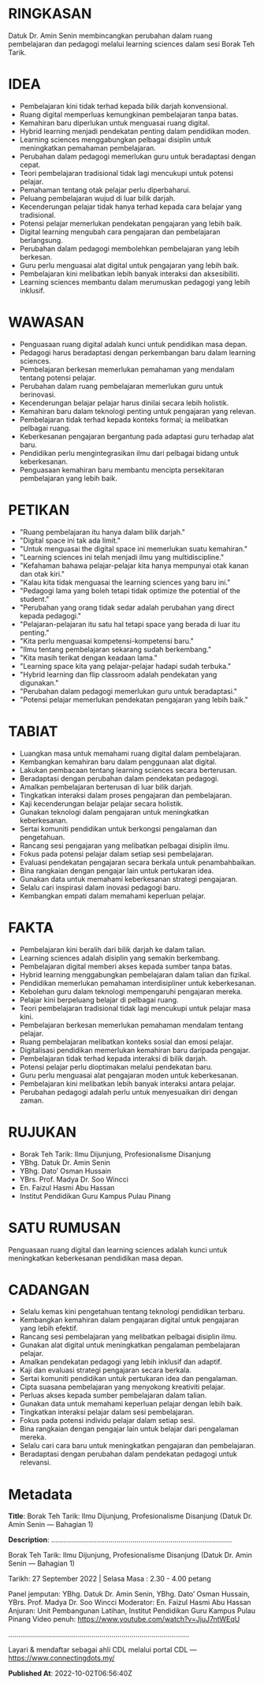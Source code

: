 # RINGKASAN
Datuk Dr. Amin Senin membincangkan perubahan dalam ruang pembelajaran dan pedagogi melalui learning sciences dalam sesi Borak Teh Tarik.

# IDEA
- Pembelajaran kini tidak terhad kepada bilik darjah konvensional.
- Ruang digital memperluas kemungkinan pembelajaran tanpa batas.
- Kemahiran baru diperlukan untuk menguasai ruang digital.
- Hybrid learning menjadi pendekatan penting dalam pendidikan moden.
- Learning sciences menggabungkan pelbagai disiplin untuk meningkatkan pemahaman pembelajaran.
- Perubahan dalam pedagogi memerlukan guru untuk beradaptasi dengan cepat.
- Teori pembelajaran tradisional tidak lagi mencukupi untuk potensi pelajar.
- Pemahaman tentang otak pelajar perlu diperbaharui.
- Peluang pembelajaran wujud di luar bilik darjah.
- Kecenderungan pelajar tidak hanya terhad kepada cara belajar yang tradisional.
- Potensi pelajar memerlukan pendekatan pengajaran yang lebih baik.
- Digital learning mengubah cara pengajaran dan pembelajaran berlangsung.
- Perubahan dalam pedagogi membolehkan pembelajaran yang lebih berkesan.
- Guru perlu menguasai alat digital untuk pengajaran yang lebih baik.
- Pembelajaran kini melibatkan lebih banyak interaksi dan aksesibiliti.
- Learning sciences membantu dalam merumuskan pedagogi yang lebih inklusif.

# WAWASAN
- Penguasaan ruang digital adalah kunci untuk pendidikan masa depan.
- Pedagogi harus beradaptasi dengan perkembangan baru dalam learning sciences.
- Pembelajaran berkesan memerlukan pemahaman yang mendalam tentang potensi pelajar.
- Perubahan dalam ruang pembelajaran memerlukan guru untuk berinovasi.
- Kecenderungan belajar pelajar harus dinilai secara lebih holistik.
- Kemahiran baru dalam teknologi penting untuk pengajaran yang relevan.
- Pembelajaran tidak terhad kepada konteks formal; ia melibatkan pelbagai ruang.
- Keberkesanan pengajaran bergantung pada adaptasi guru terhadap alat baru.
- Pendidikan perlu mengintegrasikan ilmu dari pelbagai bidang untuk keberkesanan.
- Penguasaan kemahiran baru membantu mencipta persekitaran pembelajaran yang lebih baik.

# PETIKAN
- "Ruang pembelajaran itu hanya dalam bilik darjah."
- "Digital space ini tak ada limit."
- "Untuk menguasai the digital space ini memerlukan suatu kemahiran."
- "Learning sciences ini telah menjadi ilmu yang multidiscipline."
- "Kefahaman bahawa pelajar-pelajar kita hanya mempunyai otak kanan dan otak kiri."
- "Kalau kita tidak menguasai the learning sciences yang baru ini."
- "Pedagogi lama yang boleh tetapi tidak optimize the potential of the student."
- "Perubahan yang orang tidak sedar adalah perubahan yang direct kepada pedagogi."
- "Pelajaran-pelajaran itu satu hal tetapi space yang berada di luar itu penting."
- "Kita perlu menguasai kompetensi-kompetensi baru."
- "Ilmu tentang pembelajaran sekarang sudah berkembang."
- "Kita masih terikat dengan keadaan lama."
- "Learning space kita yang pelajar-pelajar hadapi sudah terbuka."
- "Hybrid learning dan flip classroom adalah pendekatan yang digunakan."
- "Perubahan dalam pedagogi memerlukan guru untuk beradaptasi."
- "Potensi pelajar memerlukan pendekatan pengajaran yang lebih baik."

# TABIAT
- Luangkan masa untuk memahami ruang digital dalam pembelajaran.
- Kembangkan kemahiran baru dalam penggunaan alat digital.
- Lakukan pembacaan tentang learning sciences secara berterusan.
- Beradaptasi dengan perubahan dalam pendekatan pedagogi.
- Amalkan pembelajaran berterusan di luar bilik darjah.
- Tingkatkan interaksi dalam proses pengajaran dan pembelajaran.
- Kaji kecenderungan belajar pelajar secara holistik.
- Gunakan teknologi dalam pengajaran untuk meningkatkan keberkesanan.
- Sertai komuniti pendidikan untuk berkongsi pengalaman dan pengetahuan.
- Rancang sesi pengajaran yang melibatkan pelbagai disiplin ilmu.
- Fokus pada potensi pelajar dalam setiap sesi pembelajaran.
- Evaluasi pendekatan pengajaran secara berkala untuk penambahbaikan.
- Bina rangkaian dengan pengajar lain untuk pertukaran idea.
- Gunakan data untuk memahami keberkesanan strategi pengajaran.
- Selalu cari inspirasi dalam inovasi pedagogi baru.
- Kembangkan empati dalam memahami keperluan pelajar.

# FAKTA
- Pembelajaran kini beralih dari bilik darjah ke dalam talian.
- Learning sciences adalah disiplin yang semakin berkembang.
- Pembelajaran digital memberi akses kepada sumber tanpa batas.
- Hybrid learning menggabungkan pembelajaran dalam talian dan fizikal.
- Pendidikan memerlukan pemahaman interdisipliner untuk keberkesanan.
- Kebolehan guru dalam teknologi mempengaruhi pengajaran mereka.
- Pelajar kini berpeluang belajar di pelbagai ruang.
- Teori pembelajaran tradisional tidak lagi mencukupi untuk pelajar masa kini.
- Pembelajaran berkesan memerlukan pemahaman mendalam tentang pelajar.
- Ruang pembelajaran melibatkan konteks sosial dan emosi pelajar.
- Digitalisasi pendidikan memerlukan kemahiran baru daripada pengajar.
- Pembelajaran tidak terhad kepada interaksi di bilik darjah.
- Potensi pelajar perlu dioptimakan melalui pendekatan baru.
- Guru perlu menguasai alat pengajaran moden untuk keberkesanan.
- Pembelajaran kini melibatkan lebih banyak interaksi antara pelajar.
- Perubahan pedagogi adalah perlu untuk menyesuaikan diri dengan zaman.

# RUJUKAN
- Borak Teh Tarik: Ilmu Dijunjung, Profesionalisme Disanjung
- YBhg. Datuk Dr. Amin Senin
- YBhg. Dato’ Osman Hussain
- YBrs. Prof. Madya Dr. Soo Wincci
- En. Faizul Hasmi Abu Hassan
- Institut Pendidikan Guru Kampus Pulau Pinang

# SATU RUMUSAN
Penguasaan ruang digital dan learning sciences adalah kunci untuk meningkatkan keberkesanan pendidikan masa depan.

# CADANGAN
- Selalu kemas kini pengetahuan tentang teknologi pendidikan terbaru.
- Kembangkan kemahiran dalam pengajaran digital untuk pengajaran yang lebih efektif.
- Rancang sesi pembelajaran yang melibatkan pelbagai disiplin ilmu.
- Gunakan alat digital untuk meningkatkan pengalaman pembelajaran pelajar.
- Amalkan pendekatan pedagogi yang lebih inklusif dan adaptif.
- Kaji dan evaluasi strategi pengajaran secara berkala.
- Sertai komuniti pendidikan untuk pertukaran idea dan pengalaman.
- Cipta suasana pembelajaran yang menyokong kreativiti pelajar.
- Perluas akses kepada sumber pembelajaran dalam talian.
- Gunakan data untuk memahami keperluan pelajar dengan lebih baik.
- Tingkatkan interaksi pelajar dalam sesi pembelajaran.
- Fokus pada potensi individu pelajar dalam setiap sesi.
- Bina rangkaian dengan pengajar lain untuk belajar dari pengalaman mereka.
- Selalu cari cara baru untuk meningkatkan pengajaran dan pembelajaran.
- Beradaptasi dengan perubahan dalam pendekatan pedagogi untuk relevansi.

# Metadata
**Title**: Borak Teh Tarik: Ilmu Dijunjung, Profesionalisme Disanjung (Datuk Dr. Amin Senin — Bahagian 1)

**Description**: ...........................................................................................

Borak Teh Tarik: Ilmu Dijunjung, Profesionalisme Disanjung
(Datuk Dr. Amin Senin — Bahagian 1)

Tarikh: 27 September 2022   |   Selasa
Masa : 2.30 - 4.00 petang

Panel jemputan: YBhg. Datuk Dr. Amin Senin, YBhg. Dato’ Osman Hussain, YBrs. Prof. Madya Dr. Soo Wincci
Moderator: En. Faizul Hasmi Abu Hassan
Anjuran: Unit Pembangunan Latihan, Institut Pendidikan Guru Kampus Pulau Pinang
Video penuh: https://www.youtube.com/watch?v=JjuJ7ntWEqU

...........................................................................................

Layari & mendaftar sebagai ahli CDL melalui portal CDL — https://www.connectingdots.my/

**Published At**: 2022-10-02T06:56:40Z